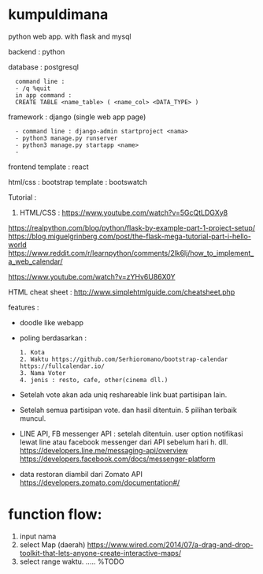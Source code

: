 # kumpuldimana
python web app. with flask and mysql

backend : python

database : postgresql

      command line :
      - /q %quit
      in app command :
      CREATE TABLE <name_table> ( <name_col> <DATA_TYPE> )
      

framework : django (single web app page)

      - command line : django-admin startproject <nama>
      - python3 manage.py runserver
      - python3 manage.py startapp <name>
      - 

frontend template : react

html/css : bootstrap
template : bootswatch

Tutorial : 
1. HTML/CSS : https://www.youtube.com/watch?v=5GcQtLDGXy8

https://realpython.com/blog/python/flask-by-example-part-1-project-setup/
https://blog.miguelgrinberg.com/post/the-flask-mega-tutorial-part-i-hello-world
https://www.reddit.com/r/learnpython/comments/2lk6lj/how_to_implement_a_web_calendar/

https://www.youtube.com/watch?v=zYHv6U86X0Y

HTML cheat sheet : http://www.simplehtmlguide.com/cheatsheet.php


features :
- doodle like webapp

- poling berdasarkan :



      1. Kota
      2. Waktu https://github.com/Serhioromano/bootstrap-calendar https://fullcalendar.io/
      3. Nama Voter
      4. jenis : resto, cafe, other(cinema dll.)
      
- Setelah vote akan ada uniq reshareable link buat partisipan lain.
- Setelah semua partisipan vote. dan hasil ditentuin. 5 pilihan terbaik muncul.

- LINE API, FB messenger API : setelah ditentuin. user option notifikasi lewat line atau facebook messenger dari API sebelum hari h. dll. https://developers.line.me/messaging-api/overview
  https://developers.facebook.com/docs/messenger-platform
- data restoran diambil dari Zomato API https://developers.zomato.com/documentation#/

# function flow:
1. input nama
2. select Map (daerah) https://www.wired.com/2014/07/a-drag-and-drop-toolkit-that-lets-anyone-create-interactive-maps/
3. select range waktu.
..... %TODO
